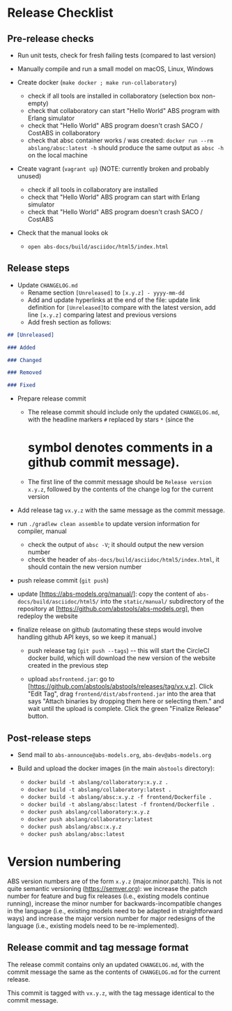 # Release Checklist

## Pre-release checks

- Run unit tests, check for fresh failing tests (compared to last
  version)

- Manually compile and run a small model on macOS, Linux, Windows

- Create docker (`make docker ; make run-collaboratory`)
  - check if all tools are installed in collaboratory (selection box non-empty)
  - check that collaboratory can start "Hello World" ABS program with Erlang simulator
  - check that "Hello World" ABS program doesn't crash SACO / CostABS in collaboratory
  - check that absc container works / was created: `docker run --rm abslang/absc:latest -h` should produce the same output as `absc -h` on the local machine

- Create vagrant (`vagrant up`) (NOTE: currently broken and probably unused)
  - check if all tools in collaboratory are installed
  - check that "Hello World" ABS program can start with Erlang simulator
  - check that "Hello World" ABS program doesn't crash SACO / CostABS

- Check that the manual looks ok

  - `open abs-docs/build/asciidoc/html5/index.html`

## Release steps

- Update `CHANGELOG.md`
  - Rename section `[Unreleased]` to `[x.y.z] - yyyy-mm-dd`
  - Add and update hyperlinks at the end of the file: update link
    definition for `[Unreleased]`to compare with the latest version,
    add line `[x.y.z]` comparing latest and previous versions
  - Add fresh section as follows:

```md
## [Unreleased]

### Added

### Changed

### Removed

### Fixed

```

- Prepare release commit

  - The release commit should include only the updated `CHANGELOG.md`,
    with the headline markers `#` replaced by stars `*` (since the
    # symbol denotes comments in a github commit message).

  - The first line of the commit message should be `Release version
   x.y.z`, followed by the contents of the change log for the current version

- Add release tag `vx.y.z` with the same message as the commit message.

- run `./gradlew clean assemble` to update version information for compiler,
  manual
  
  - check the output of `absc -V`; it should output the new version number
  - check the header of `abs-docs/build/asciidoc/html5/index.html`, it should
    contain the new version number

- push release commit (`git push`)

- update [https://abs-models.org/manual/]: copy the content of
    `abs-docs/build/asciidoc/html5/` into the `static/manual/` subdirectory of
    the repository at [https://github.com/abstools/abs-models.org], then
    redeploy the website

- finalize release on github (automating these steps would involve handling
  github API keys, so we keep it manual.)

  - push release tag (`git push --tags`) -- this will start the CircleCI
    docker build, which will download the new version of the website created
    in the previous step

  - upload `absfrontend.jar`: go to
    [https://github.com/abstools/abstools/releases/tag/vx.y.z].  Click "Edit
    Tag", drag `frontend/dist/absfrontend.jar` into the area that says "Attach
    binaries by dropping them here or selecting them." and wait until the
    upload is complete.  Click the green "Finalize Release" button.

## Post-release steps

- Send mail to `abs-announce@abs-models.org`, `abs-dev@abs-models.org`

- Build and upload the docker images (in the main `abstools` directory):
  - `docker build -t abslang/collaboratory:x.y.z .`
  - `docker build -t abslang/collaboratory:latest .`
  - `docker build -t abslang/absc:x.y.z -f frontend/Dockerfile .`
  - `docker build -t abslang/absc:latest -f frontend/Dockerfile .`
  - `docker push abslang/collaboratory:x.y.z`
  - `docker push abslang/collaboratory:latest`
  - `docker push abslang/absc:x.y.z`
  - `docker push abslang/absc:latest`

# Version numbering

ABS version numbers are of the form `x.y.z` (major.minor.patch).  This
is not quite semantic versioning (https://semver.org): we increase the
patch number for feature and bug fix releases (i.e., existing models
continue running), increase the minor number for
backwards-incompatible changes in the language (i.e., existing models
need to be adapted in straightforward ways) and increase the major
version number for major redesigns of the language (i.e., existing
models need to be re-implemented).

## Release commit and tag message format

The release commit contains only an updated `CHANGELOG.md`, with the commit message the same as the contents of `CHANGELOG.md` for the current release.

This commit is tagged with `vx.y.z`, with the tag message
identical to the commit message.
